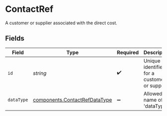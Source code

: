 # ContactRef

A customer or supplier associated with the direct cost.


## Fields

| Field                                                                          | Type                                                                           | Required                                                                       | Description                                                                    |
| ------------------------------------------------------------------------------ | ------------------------------------------------------------------------------ | ------------------------------------------------------------------------------ | ------------------------------------------------------------------------------ |
| `id`                                                                           | *string*                                                                       | :heavy_check_mark:                                                             | Unique identifier for a customer or supplier.                                  |
| `dataType`                                                                     | [components.ContactRefDataType](../../models/components/contactrefdatatype.md) | :heavy_minus_sign:                                                             | Allowed name of the 'dataType'.                                                |